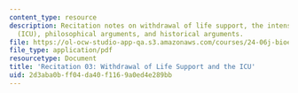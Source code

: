 ```yaml
---
content_type: resource
description: Recitation notes on withdrawal of life support, the intensive care unit
  (ICU), philosophical arguments, and historical arguments.
file: https://ol-ocw-studio-app-qa.s3.amazonaws.com/courses/24-06j-bioethics-spring-2009/2d3aba0bff04da40f1169a0ed4e289bb_MIT24_06Js09_rec03.pdf
file_type: application/pdf
resourcetype: Document
title: 'Recitation 03: Withdrawal of Life Support and the ICU'
uid: 2d3aba0b-ff04-da40-f116-9a0ed4e289bb
---
```

